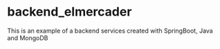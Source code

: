 # backend_elmercader
This is an example of a backend services created with SpringBoot, Java and MongoDB
